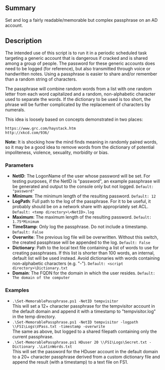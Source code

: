 ## Summary
   Set and log a fairly readable/memorable but complex passphrase on an AD account.

## Description
The intended use of this script is to run it in a periodic scheduled task 
targeting a generic account that is dangerous if cracked and is shared 
among a group of people.  The password for these generic accounts does
need to be logged (for reference), but also transmitted through voice or 
handwritten notes.  Using a passphrase is easier to share and/or remember 
than a random string of characters.

The passphrase will combine random words from a list with one random letter
from each word capitalized and a random, non-alphabetic character used to 
separate the words.  If the dictionary to be used is too short, the phrase
will be further complicated by the replacement of characters by numerals.

This idea is loosely based on concepts demonstrated in two places:
    
    https://www.grc.com/haystack.htm
    http://xkcd.com/936/

**Note:** It is shocking how the mind finds meaning in randomly paired words,
      so it may be a good idea to remove words from the dictionary of
      potential impoliteness, violence, sexuality, morbidity or bias.

### Parameters
* **NetID**: The LogonName of the user whose password will be set.  For 
testing purposes, if the NetID is "password", an example passphrase will 
be generated and output to the console only but not logged. 
`Default: "password"`
* **Minimum**: The minimum length of the resulting password. 
`Default: 12`
* **LogPath**: Full path to the log of the passphrase.  For it to be 
useful, it probably should be on a network share with appropriately set 
ACL. `Default: <temp directory>\<NetID>.log`
* **Maximum**: The maximum length of the resulting password. 
`Default: 1.75*Minimum`
* **TimeStamp**: Only log the passphrase.  Do not include a timestamp. 
`Default: False`
* **Overwrite**: The previous log file will be overwritten.  Without 
this switch, the created passphrase will be appended to the log. 
`Default: False`
* **Dictionary**: Path to the local text file containing a list of 
words to use for creating passphrases.  If this list is shorter than 
100 words, an internal, default list will be used instead.  Avoid 
dictionaries with words containing non-alphabetic characters (e.g. "-").
`Default: <script directory>\Dictionary.txt`
* **Domain**: The FQDN for the domain in which the user resides.
`Default: The domain of the computer`

### Examples
* `.\Set-MemorablePassphrase.ps1 -NetID tempvisitor`   
   This will set a 12+ character passphrase for the tempvisitor 
   account in the default domain and append it with a timestamp to 
   "tempvisitor.log" in the temp directory.
* `.\Set-MemorablePassphrase.ps1 -NetID tempvisitor -logpath \\FS1\Logs\VPass.txt -timestamp -overwrite`   
   The same as above, but logged to a shared filepath containing 
   only the current passphrase.
* `.\Set-MemorablePassphrase.ps1 HDuser 20 \\FS1\Logs\Secret.txt -Dictionary .\LatinWords.txt`   
   This will set the password for the HDuser account in the default 
   domain to a 20+ character passphrase derived from a custom dictionary 
   file and append the result (with a timestamp) to a text file on FS1.